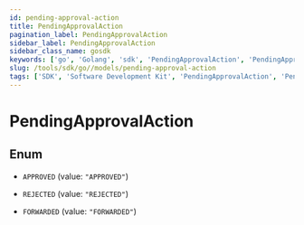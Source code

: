 ```yaml
---
id: pending-approval-action
title: PendingApprovalAction
pagination_label: PendingApprovalAction
sidebar_label: PendingApprovalAction
sidebar_class_name: gosdk
keywords: ['go', 'Golang', 'sdk', 'PendingApprovalAction', 'PendingApprovalAction'] 
slug: /tools/sdk/go//models/pending-approval-action
tags: ['SDK', 'Software Development Kit', 'PendingApprovalAction', 'PendingApprovalAction']
---
```


# PendingApprovalAction

## Enum


* `APPROVED` (value: `"APPROVED"`)

* `REJECTED` (value: `"REJECTED"`)

* `FORWARDED` (value: `"FORWARDED"`)


